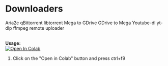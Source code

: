 # Downloaders
Aria2c
qBittorrent
libtorrent
Mega to GDrive
GDrive to Mega
Youtube-dl
yt-dlp
ffmpeg
remote uploader

<br><b>Usage:</b>
<br>
<a href="https://colab.research.google.com/github/tf99921/AIO/blob/main/AIO_v5_1_compiled_by_jga_143.ipynb" target="_parent\"><img src="https://colab.research.google.com/assets/colab-badge.svg" alt="Open In Colab"/></a>
1. Click on the "Open in Colab" button and press ctrl+f9
